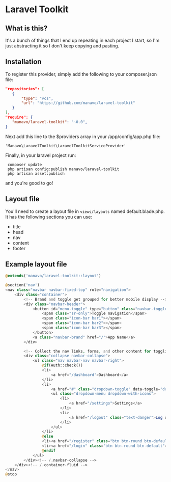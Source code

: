 # Laravel Toolkit

## What is this?

It's a bunch of things that I end up repeating in each project I start, so I'm just abstracting it so I don't keep copying and pasting.

## Installation

To register this provider, simply add the following to your composer.json file:

```json
"repositories": [
   {
       "type": "vcs",
       "url": "https://github.com/manavo/laravel-toolkit"
   }
],
"require": {
   "manavo/laravel-toolkit": "~0.0",
}
```

Next add this line to the $providers array in your /app/config/app.php file:
    
    'Manavo\LaravelToolkit\LaravelToolkitServiceProvider'


Finally, in your laravel project run:

```shell
 composer update
 php artisan config:publish manavo/laravel-toolkit
 php artisan asset:publish
```

and you're good to go!

## Layout file

You'll need to create a layout file in ```views/layouts``` named default.blade.php. It has the following sections you can use:

* title
* head
* nav
* content
* footer

## Example layout file

```php
@extends('manavo/laravel-toolkit::layout')

@section('nav')
<nav class="navbar navbar-fixed-top" role="navigation">
    <div class="container">
        <!-- Brand and toggle get grouped for better mobile display -->
        <div class="navbar-header">
            <button id="menu-toggle" type="button" class="navbar-toggle">
                <span class="sr-only">Toggle navigation</span>
                <span class="icon-bar bar1"></span>
                <span class="icon-bar bar2"></span>
                <span class="icon-bar bar3"></span>
            </button>
            <a class="navbar-brand" href="/">App Name</a>
        </div>

        <!-- Collect the nav links, forms, and other content for toggling -->
        <div class="collapse navbar-collapse">
            <ul class="nav navbar-nav navbar-right">
                @if(Auth::check())
                <li>
                    <a href="/dashboard">Dashboard</a>
                </li>
                <li>
                    <a href="#" class="dropdown-toggle" data-toggle="dropdown">Settings <b class="caret"></b></a>
                    <ul class="dropdown-menu dropdown-with-icons">
                        <li>
                            <a href="/settings">Settings</a>
                        </li>
                        <li>
                            <a href="/logout" class="text-danger">Log out</a>
                        </li>
                    </ul>
                </li>
                @else
                <li><a href="/register" class="btn btn-round btn-default">Register</a></li>
                <li><a href="/login" class="btn btn-round btn-default">Sign in</a></li>
                @endif
            </ul>
        </div><!-- /.navbar-collapse -->
    </div><!-- /.container-fluid -->
</nav>
@stop

```
